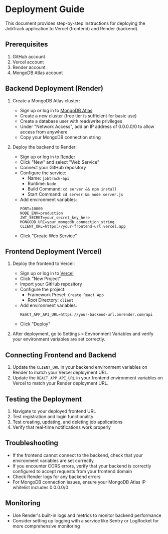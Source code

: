 # Deployment Guide

This document provides step-by-step instructions for deploying the JobTrack application to Vercel (frontend) and Render (backend).

## Prerequisites

1. GitHub account
2. Vercel account
3. Render account
4. MongoDB Atlas account

## Backend Deployment (Render)

1. Create a MongoDB Atlas cluster:
   - Sign up or log in to [MongoDB Atlas](https://www.mongodb.com/cloud/atlas)
   - Create a new cluster (free tier is sufficient for basic use)
   - Create a database user with read/write privileges
   - Under "Network Access", add an IP address of 0.0.0.0/0 to allow access from anywhere
   - Copy your MongoDB connection string

2. Deploy the backend to Render:
   - Sign up or log in to [Render](https://render.com/)
   - Click "New" and select "Web Service"
   - Connect your GitHub repository
   - Configure the service:
     - Name: `jobtrack-api`
     - Runtime: `Node`
     - Build Command: `cd server && npm install`
     - Start Command: `cd server && node server.js`
   - Add environment variables:
     ```
     PORT=10000
     NODE_ENV=production
     JWT_SECRET=your_secret_key_here
     MONGODB_URI=your_mongodb_connection_string
     CLIENT_URL=https://your-frontend-url.vercel.app
     ```
   - Click "Create Web Service"

## Frontend Deployment (Vercel)

1. Deploy the frontend to Vercel:
   - Sign up or log in to [Vercel](https://vercel.com/)
   - Click "New Project"
   - Import your GitHub repository
   - Configure the project:
     - Framework Preset: `Create React App`
     - Root Directory: `client`
   - Add environment variables:
     ```
     REACT_APP_API_URL=https://your-backend-url.onrender.com/api
     ```
   - Click "Deploy"

2. After deployment, go to Settings > Environment Variables and verify your environment variables are set correctly.

## Connecting Frontend and Backend

1. Update the `CLIENT_URL` in your backend environment variables on Render to match your Vercel deployment URL.
2. Update the `REACT_APP_API_URL` in your frontend environment variables on Vercel to match your Render deployment URL.

## Testing the Deployment

1. Navigate to your deployed frontend URL
2. Test registration and login functionality
3. Test creating, updating, and deleting job applications
4. Verify that real-time notifications work properly

## Troubleshooting

- If the frontend cannot connect to the backend, check that your environment variables are set correctly
- If you encounter CORS errors, verify that your backend is correctly configured to accept requests from your frontend domain
- Check Render logs for any backend errors
- For MongoDB connection issues, ensure your MongoDB Atlas IP whitelist includes 0.0.0.0/0

## Monitoring

- Use Render's built-in logs and metrics to monitor backend performance
- Consider setting up logging with a service like Sentry or LogRocket for more comprehensive monitoring
